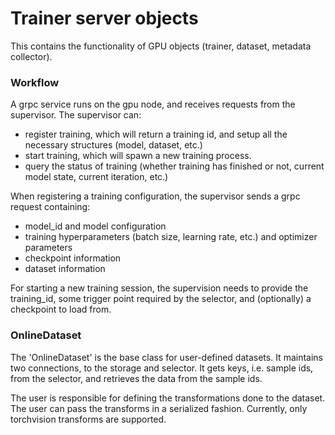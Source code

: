 # Trainer server objects

This contains the functionality of GPU objects (trainer, dataset, metadata collector).

### Workflow

A grpc service runs on the gpu node, and receives requests from the supervisor. The supervisor can:
* register training, which will return a training id, and setup all the necessary structures (model, dataset, etc.)
* start training, which will spawn a new training process.
* query the status of training (whether training has finished or not, current model state, current iteration, etc.)

When registering a training configuration, the supervisor sends a grpc request containing:
* model_id and model configuration
* training hyperparameters (batch size, learning rate, etc.) and optimizer parameters
* checkpoint information
* dataset information

For starting a new training session, the supervision needs to provide the training_id, some trigger point required by the selector,  and (optionally) a checkpoint to load from.

### OnlineDataset

The 'OnlineDataset' is the base class for user-defined datasets. It maintains two connections, to the storage and selector. It gets keys, i.e. sample ids, from the selector, and retrieves the data from the sample ids.

The user is responsible for defining the transformations done to the dataset. The user can pass the transforms in a serialized fashion. Currently, only torchvision transforms are supported.
